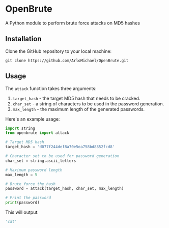 # OpenBrute

A Python module to perform brute force attacks on MD5 hashes

## Installation

Clone the GitHub repository to your local machine:

``` console
git clone https://github.com/ArloMichael/OpenBrute.git
```

## Usage

The `attack` function takes three arguments:

1.  `target_hash` - the target MD5 hash that needs to be cracked.
2.  `char_set` - a string of characters to be used in the password generation.
3.  `max_length` - the maximum length of the generated passwords.

Here's an example usage:

``` python
import string
from openbrute import attack

# Target MD5 hash
target_hash = 'd077f244def8a70e5ea758bd8352fcd8'

# Character set to be used for password generation
char_set = string.ascii_letters

# Maximum password length
max_length = 5

# Brute force the hash
password = attack(target_hash, char_set, max_length)

# Print the password
print(password)
```

This will output:

``` python
'cat'
```
